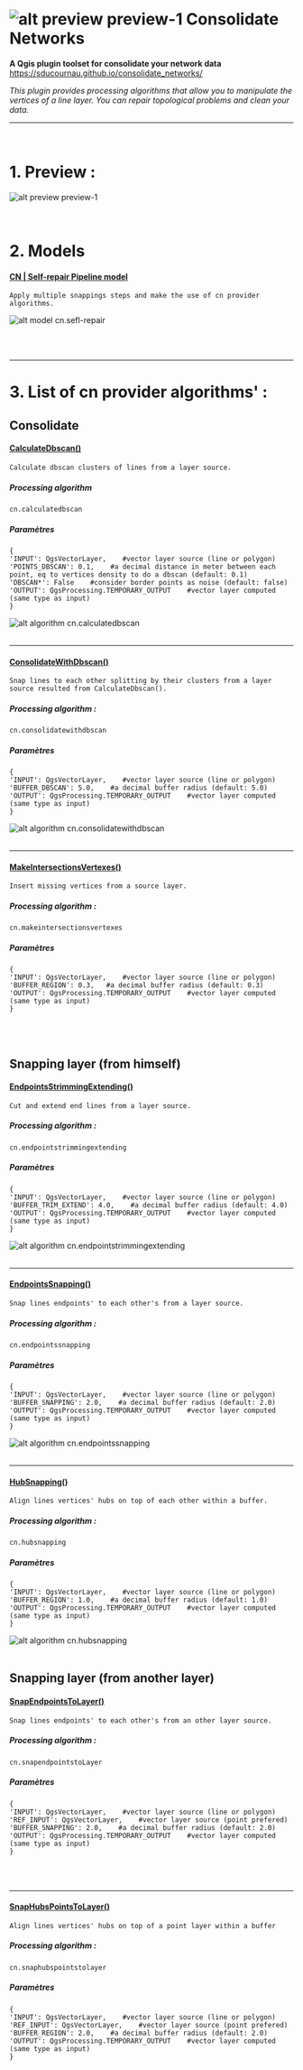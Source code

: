 # ![alt preview preview-1](https://github.com/sducournau/consolidate_networks/blob/main/ressources/icon.png?raw=true) Consolidate Networks

**A Qgis plugin toolset for consolidate your network data**<br>
https://sducournau.github.io/consolidate_networks/

*This plugin provides processing algorithms that allow you to manipulate the vertices of a line layer.
You can repair topological problems and clean your data.*



******

<br>

# 1. Preview :

![alt preview preview-1](https://raw.githubusercontent.com/sducournau/consolidate_networks/main/ressources/comparaison_ban.png?raw=true)


<br>

# 2. Models
#### <ins>**CN | Self-repair Pipeline model**</ins>
`Apply multiple snappings steps and make the use of cn provider algorithms.`<br>


![alt model cn.sefl-repair](https://raw.githubusercontent.com/sducournau/consolidate_networks/main/ressources/mode_blueprint_halfsize.png?raw=true)

<br>
<br>
    
******

# 3. List of cn provider algorithms' :

## Consolidate

#### <ins>**CalculateDbscan()**</ins>
`Calculate dbscan clusters of lines from a layer source.`<br>
##### Processing algorithm<br>
~~~~
cn.calculatedbscan
~~~~
##### Paramètres<br>
~~~~
{
'INPUT': QgsVectorLayer,    #vector layer source (line or polygon)
'POINTS_DBSCAN': 0.1,    #a decimal distance in meter between each point, eq to vertices density to do a dbscan (default: 0.1)
'DBSCAN*': False    #consider border points as noise (default: false)
'OUTPUT': QgsProcessing.TEMPORARY_OUTPUT    #vector layer computed (same type as input)
}
~~~~
![alt algorithm cn.calculatedbscan](https://raw.githubusercontent.com/sducournau/consolidate_networks/main/ressources/CalculateDbscan.png?raw=true)
<br>
<br>
    
******

#### <ins>**ConsolidateWithDbscan()**</ins>
`Snap lines to each other splitting by their clusters from a layer source resulted from CalculateDbscan().`<br>
##### Processing algorithm :<br>
~~~~
cn.consolidatewithdbscan
~~~~
##### Paramètres<br>
~~~~
{
'INPUT': QgsVectorLayer,    #vector layer source (line or polygon)
'BUFFER_DBSCAN': 5.0,    #a decimal buffer radius (default: 5.0)
'OUTPUT': QgsProcessing.TEMPORARY_OUTPUT    #vector layer computed (same type as input)
}
~~~~
![alt algorithm cn.consolidatewithdbscan](https://raw.githubusercontent.com/sducournau/consolidate_networks/main/ressources/CalculateDbscan2.png?raw=true)
<br>
<br>

******

#### <ins>**MakeIntersectionsVertexes()**</ins>
`Insert missing vertices from a source layer.`<br>
##### Processing algorithm :<br>
~~~~
cn.makeintersectionsvertexes
~~~~
##### Paramètres<br>
~~~~
{
'INPUT': QgsVectorLayer,    #vector layer source (line or polygon)
'BUFFER_REGION': 0.3,   #a decimal buffer radius (default: 0.3)
'OUTPUT': QgsProcessing.TEMPORARY_OUTPUT    #vector layer computed (same type as input)
}
~~~~
<br>
<br>


## Snapping layer (from himself)


#### <ins>**EndpointsStrimmingExtending()**</ins>
`Cut and extend end lines from a layer source.`<br>
##### Processing algorithm :<br>
~~~~
cn.endpointstrimmingextending
~~~~
##### Paramètres<br>
~~~~
{
'INPUT': QgsVectorLayer,    #vector layer source (line or polygon)
'BUFFER_TRIM_EXTEND': 4.0,    #a decimal buffer radius (default: 4.0)
'OUTPUT': QgsProcessing.TEMPORARY_OUTPUT    #vector layer computed (same type as input)
}
~~~~
![alt algorithm cn.endpointstrimmingextending](https://raw.githubusercontent.com/sducournau/consolidate_networks/main/ressources/EndpointsStrimmingExtending.png?raw=true)
<br>
<br>
  
******

#### <ins>**EndpointsSnapping()**</ins>
`Snap lines endpoints' to each other's from a layer source.`<br>
##### Processing algorithm :<br>
~~~~
cn.endpointssnapping
~~~~
##### Paramètres<br>
~~~~
{
'INPUT': QgsVectorLayer,    #vector layer source (line or polygon)
'BUFFER_SNAPPING': 2.0,    #a decimal buffer radius (default: 2.0)
'OUTPUT': QgsProcessing.TEMPORARY_OUTPUT    #vector layer computed (same type as input)
}
~~~~
![alt algorithm cn.endpointssnapping](https://raw.githubusercontent.com/sducournau/consolidate_networks/main/ressources/EndpointsSnapping.png?raw=true)
<br>
<br>


******

#### <ins>**HubSnapping()**</ins>
`Align lines vertices' hubs on top of each other within a buffer.`<br>
##### Processing algorithm :<br>
~~~~
cn.hubsnapping
~~~~
##### Paramètres<br>
~~~~
{
'INPUT': QgsVectorLayer,    #vector layer source (line or polygon)
'BUFFER_REGION': 1.0,    #a decimal buffer radius (default: 1.0)
'OUTPUT': QgsProcessing.TEMPORARY_OUTPUT    #vector layer computed (same type as input)
}
~~~~
![alt algorithm cn.hubsnapping](https://raw.githubusercontent.com/sducournau/consolidate_networks/main/ressources/HubSnapping.png?raw=true)
<br>
<br>




## Snapping layer (from another layer)


#### <ins>**SnapEndpointsToLayer()**</ins>
`Snap lines endpoints' to each other's from an other layer source.`<br>
##### Processing algorithm :<br>
~~~~
cn.snapendpointstoLayer
~~~~
##### Paramètres<br>
~~~~
{
'INPUT': QgsVectorLayer,    #vector layer source (line or polygon)
'REF_INPUT': QgsVectorLayer,    #vector layer source (point prefered)
'BUFFER_SNAPPING': 2.0,    #a decimal buffer radius (default: 2.0)
'OUTPUT': QgsProcessing.TEMPORARY_OUTPUT    #vector layer computed (same type as input)
}
~~~~
<br>
<br>

******


#### <ins>**SnapHubsPointsToLayer()**</ins>
`Align lines vertices' hubs on top of a point layer within a buffer`<br>
##### Processing algorithm :<br>
~~~~
cn.snaphubspointstolayer
~~~~
##### Paramètres<br>
~~~~
{
'INPUT': QgsVectorLayer,    #vector layer source (line or polygon)
'REF_INPUT': QgsVectorLayer,    #vector layer source (point prefered)
'BUFFER_REGION': 2.0,    #a decimal buffer radius (default: 2.0)
'OUTPUT': QgsProcessing.TEMPORARY_OUTPUT    #vector layer computed (same type as input)
}
~~~~
<br>
<br>  
